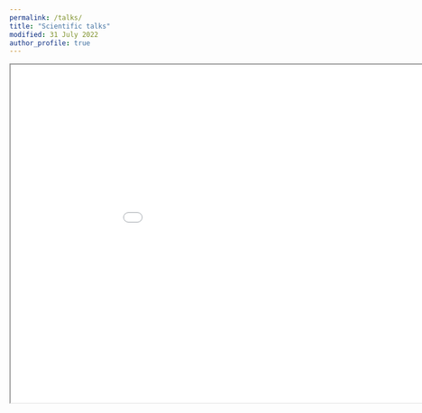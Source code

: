 ```yaml
---
permalink: /talks/
title: "Scientific talks"
modified: 31 July 2022
author_profile: true
---
```


<iframe src="/files/talks.html" height="600" width="1000"></iframe>
